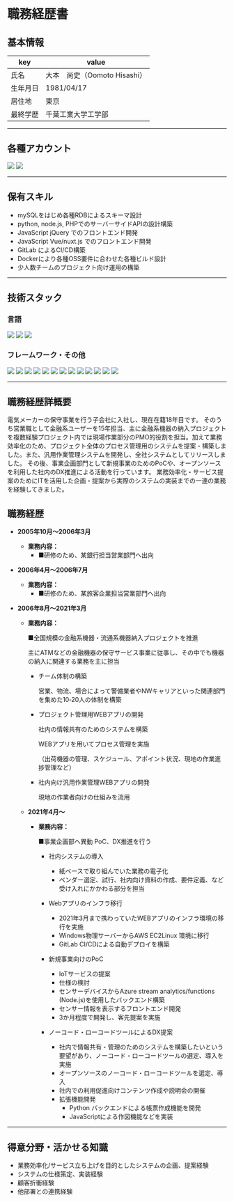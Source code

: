 # 職務経歴書

## 基本情報

|key|value|
|---|---|
|氏名|大本　尚史（Oomoto Hisashi）|
|生年月日|1981/04/17|
|居住地|東京|
|最終学歴|千葉工業大学工学部|

---

## 各種アカウント
<p>
<a href="https://github.com/hisashioomoto" target="_blank"><img src="https://img.shields.io/badge/-hisashioomoto-181717.svg?logo=github&style=flat-square"></a>
<a href="https://www.linkedin.com/in/hisashi-oomoto-030537226" target="_blank"><img src="https://img.shields.io/badge/-Linkedin-0077B5.svg?logo=linkedin&style=flat-square"></a>

</p>

---

## 保有スキル

- mySQLをはじめ各種RDBによるスキーマ設計
- python, node.js, PHPでのサーバーサイドAPIの設計構築
- JavaScript jQuery でのフロントエンド開発
- JavaScript Vue/nuxt.js でのフロントエンド開発
- GitLab によるCI/CD構築
- Dockerにより各種OSS要件に合わせた各種ビルド設計
- 少人数チームのプロジェクト向け運用の構築

---

## 技術スタック

### 言語
<p>
<img src="https://img.shields.io/badge/-Javascript-F7DF1E.svg?logo=javascript&style=flat-square">
<img src="https://img.shields.io/badge/-Php-777BB4.svg?logo=php&style=flat-square">
<img src="https://img.shields.io/badge/-Python-3776AB.svg?logo=python&style=flat-square">
</p>

### フレームワーク・その他
<p>
<img src="https://img.shields.io/badge/-Docker-1488C6.svg?logo=docker&style=flat-square">
<img src="https://img.shields.io/badge/-Amazon%20aws-232F3E.svg?logo=amazon-aws&style=flat-square">
<img src="https://img.shields.io/badge/-Gitlab-E24329.svg?logo=gitlab&style=flat-square">
<img src="https://img.shields.io/badge/-Linux-FCC624.svg?logo=linux&style=flat-square">
<img src="https://img.shields.io/badge/-Ubuntu-E95420.svg?logo=ubuntu&style=flat-square">
<img src="https://img.shields.io/badge/-Mysql-4479A1.svg?logo=mysql&style=flat-square">
<img src="https://img.shields.io/badge/-Mongodb-47A248.svg?logo=mongodb&style=flat-square">
<img src="https://img.shields.io/badge/-Jquery-0769AD.svg?logo=jquery&style=flat-square">
<img src="https://img.shields.io/badge/-Node.js-339933.svg?logo=node.js&style=flat-square">
<img src="https://img.shields.io/badge/-Vue.js-4FC08D.svg?logo=vue.js&style=flat-square">
<img src="https://img.shields.io/badge/-Nuxt.js-00C58E.svg?logo=nuxt.js&style=flat-square">
<img src="https://img.shields.io/badge/-Bootstrap-563D7C.svg?logo=bootstrap&style=flat-square">
<img src="https://img.shields.io/badge/-Blender-F5792A.svg?logo=blender&style=flat-square">
</p>

---

## 職務経歴詳概要

電気メーカーの保守事業を行う子会社に入社し、現在在籍18年目です。
そのうち営業職として金融系ユーザーを15年担当、主に金融系機器の納入プロジェクトを複数経験プロジェクト内では現場作業部分のPMO的役割を担当。加えて業務効率化のため、プロジェクト全体のプロセス管理用のシステムを提案・構築しました。また、汎用作業管理システムを開発し、全社システムとしてリリースしました。
その後、事業企画部門として新規事業のためのPoCや、オープンソースを利用した社内のDX推進による活動を行っています。
業務効率化・サービス提案のためにITを活用した企画・提案から実際のシステムの実装までの一連の業務を経験してきました。


## 職務経歴

- **2005年10月～2006年3月**

  - **業務内容：**
      - ■研修のため、某銀行担当営業部門へ出向

- **2006年4月～2006年7月**

  - **業務内容：**
      - ■研修のため、某旅客企業担当営業部門へ出向

- **2006年8月～2021年3月**

  - **業務内容：**
      
      ■全国規模の金融系機器・流通系機器納入プロジェクトを推進
      
      主にATMなどの金融機器の保守サービス事業に従事し、その中でも機器の納入に関連する業務を主に担当

      - チーム体制の構築
          
          営業、物流、場合によって警備業者やNWキャリアといった関連部門を集めた10‐20人の体制を構築

      - プロジェクト管理用WEBアプリの開発
          
          社内の情報共有のためのシステムを構築
          
          WEBアプリを用いてプロセス管理を実施

          （出荷機器の管理、スケジュール、アポイント状況、現地の作業進捗管理など）

      - 社内向け汎用作業管理WEBアプリの開発
          
          現地の作業者向けの仕組みを流用

  - **2021年4月～**

    - **業務内容：**
        
        ■事業企画部へ異動 PoC、DX推進を行う
        
        - 社内システムの導入
          - 紙ベースで取り組んでいた業務の電子化
          - ベンダー選定、試行、社内向け資料の作成、要件定義、など受け入れにかかわる部分を担当

        - Webアプリのインフラ移行
          - 2021年3月まで携わっていたWEBアプリのインフラ環境の移行を実施
          - Windows物理サーバーからAWS EC2Linux 環境に移行
          - GitLab CI/CDによる自動デプロイを構築

        - 新規事業向けのPoC
          - IoTサービスの提案
          - 仕様の検討
          - センサーデバイスからAzure stream analytics/functions (Node.js)を使用したバックエンド構築
          - センサー情報を表示するフロントエンド開発
          - 3か月程度で開発し、客先提案を実施

        - ノーコード・ローコードツールによるDX提案
          - 社内で情報共有・管理のためのシステムを構築したいという要望があり、ノーコード・ローコードツールの選定、導入を実施
          - オープンソースのノーコード・ローコードツールを選定、導入
          - 社内での利用促進向けコンテンツ作成や説明会の開催
          - 拡張機能開発
            - Python バックエンドによる帳票作成機能を開発
            - JavaScriptによる作図機能などを実装

---

## 得意分野・活かせる知識

- 業務効率化/サービス立ち上げを目的としたシステムの企画、提案経験
- システムの仕様策定、実装経験
- 顧客折衝経験
- 他部署との連携経験
